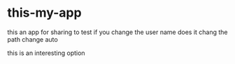 # this-my-app
this an app for sharing to test if you change the user name does it chang the path change auto

this is an interesting option
